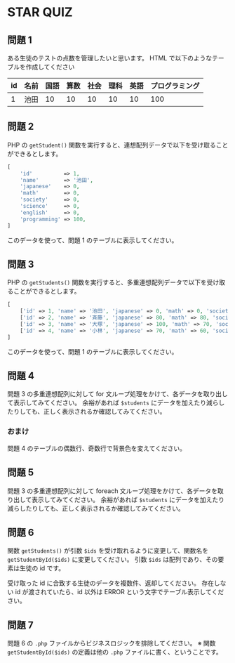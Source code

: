 # STAR QUIZ

## 問題 1

ある生徒のテストの点数を管理したいと思います。
HTML で以下のようなテーブルを作成してください

|id|名前|国語|算数|社会|理科|英語|プログラミング|
|:--|:--|:--|:--|:--|:--|:--|:--|
|1|池田|10|10|10|10|10|100|

## 問題 2

PHP の `getStudent()` 関数を実行すると、連想配列データで以下を受け取ることができるとします。

```php
[
    'id'          => 1,
    'name'        => '池田',
    'japanese'    => 0,
    'math'        => 0,
    'society'     => 0,
    'science'     => 0,
    'english'     => 0,
    'programming' => 100,
]
```

このデータを使って、問題 1 のテーブルに表示してください。

## 問題 3

PHP の `getStudents()` 関数を実行すると、多重連想配列データで以下を受け取ることができるとします。

```php
[
    ['id' => 1, 'name' => '池田', 'japanese' => 0, 'math' => 0, 'society' => 0, 'science' => 0, 'english' => 0, 'programming' => 100],
    ['id' => 2, 'name' => '斉藤', 'japanese' => 80, 'math' => 80, 'society' => 80, 'science' => 80, 'english' => 80, 'programming' => 80],
    ['id' => 3, 'name' => '大塚', 'japanese' => 100, 'math' => 70, 'society' => 90, 'science' => 70, 'english' => 60, 'programming' => 80],
    ['id' => 4, 'name' => '小林', 'japanese' => 70, 'math' => 60, 'society' => 80, 'science' => 100, 'english' => 60, 'programming' => 80],
]
```

このデータを使って、問題 1 のテーブルに表示してください。

## 問題 4

問題 3 の多重連想配列に対して for 文ループ処理をかけて、各データを取り出して表示してみてください。
余裕があれば `$students` にデータを加えたり減らしたりしても、正しく表示されるか確認してみてください。

### おまけ

問題 4 のテーブルの偶数行、奇数行で背景色を変えてください。

## 問題 5

問題 3 の多重連想配列に対して foreach 文ループ処理をかけて、各データを取り出して表示してみてください。
余裕があれば `$students` にデータを加えたり減らしたりしても、正しく表示されるか確認してみてください。

## 問題 6

関数 `getStudents()` が引数 `$ids` を受け取れるように変更して、関数名を `getStudentById($ids)` に変更してください。
引数 `$ids` は配列であり、その要素は生徒の id です。

受け取った id に合致する生徒のデータを複数件、返却してください。
存在しない id が渡されていたら、id 以外は ERROR という文字でテーブル表示してください。

## 問題 7

問題 6 の `.php` ファイルからビジネスロジックを排除してください。
※ 関数 `getStudentById($ids)` の定義は他の `.php` ファイルに書く、ということです。
